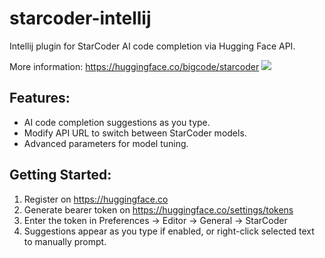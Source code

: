 starcoder-intellij
======================

Intellij plugin for StarCoder AI code completion via Hugging Face API.

More information: https://huggingface.co/bigcode/starcoder
![](https://huggingface.co/datasets/bigcode/admin/resolve/main/StarCoderBanner.png)

## Features:

* AI code completion suggestions as you type.</li>
* Modify API URL to switch between StarCoder models.</li>
* Advanced parameters for model tuning.</li>

## Getting Started:

1. Register on https://huggingface.co
2. Generate bearer token on https://huggingface.co/settings/tokens
3. Enter the token in Preferences -> Editor -> General -> StarCoder
4. Suggestions appear as you type if enabled, or right-click selected text to manually prompt.

